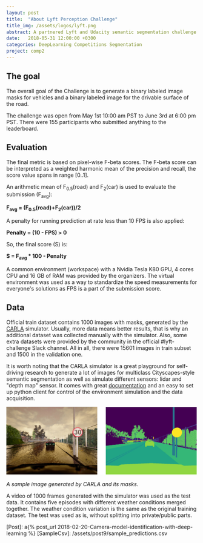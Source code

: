 ```yaml
---
layout: post
title:  "About Lyft Perception Challenge"
title_img: /assets/logos/lyft.png
abstract: A partnered Lyft and Udacity semantic segmentation challenge with synthetic images.
date:   2018-05-31 12:00:00 +0300
categories: DeepLearning Competitions Segmentation
project: comp2
---
```


## The goal

The overall goal of the Challenge is to generate a binary labeled image masks for vehicles and a binary labeled image for the drivable surface of the road.

The challenge was open from May 1st 10:00 am PST to June 3rd at 6:00 pm PST. There were 155 participants who submitted anything to the leaderboard.

## Evaluation

The final metric is based on pixel-wise F-beta scores. The F-beta score can be interpreted as a weighted harmonic mean of the precision and recall, the score  value spans in range [0..1].

An arithmetic mean of F<sub>0.5</sub>(road) and F<sub>2</sub>(car) is used to evaluate the submission (F<sub>avg</sub>):

__F<sub>avg</sub> = (F<sub>0.5</sub>(road)+F<sub>2</sub>(car))/2__

A penalty for running prediction at rate less than 10 FPS is also applied:

__Penalty = (10 - FPS) > 0__

So, the final score (S) is:

__S = F<sub>avg</sub> * 100 - Penalty__

A common environment (workspace) with a Nvidia Tesla K80 GPU, 4 cores CPU and 16 GB of RAM  was provided by the organizers. The virtual environment was used as a way to standardize the speed measurements for everyone's solutions as FPS is a part of the submission score.

## Data

Official train dataset contains 1000 images with masks, generated by the [CARLA][Carla] simulator. Usually, more data means better results, that is why an additional dataset was collected manually with the simulator. Also, some extra datasets were provided by the community in the official #lyft-challenge Slack channel. All in all, there were 15601 images in train subset and 1500 in the validation one.

It is worth noting that the CARLA simulator is a great playground for self-driving research to generate a lot of images for multiclass Cityscapes-style semantic segmentation as well as simulate different sensors: lidar and "depth map" sensor. It comes with great [documentation][CarlaDocs] and an easy to set up python client for control of the environment simulation and the data acquisition.

![CARLA image](/assets/post10/Carla_sample.jpg)

_A sample image generated by CARLA and its masks._

A video of 1000 frames generated with the simulator was used as the test data. It contains five episodes with different weather conditions merged together. The weather condition variation is the same as the original training dataset. The test was used as is, without splitting into private/public parts.


[comp2]: /proj/comp2/
[Carla]: http://carla.org/
[CarlaDocs]: http://carla.readthedocs.io/en/latest/
[Post]: a{% post_url 2018-02-20-Camera-model-identification-with-deep-learning %}
[SampleCsv]: /assets/post9/sample_predictions.csv

